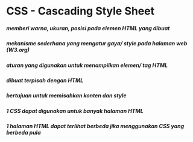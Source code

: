 # CSS - Cascading Style Sheet

##### memberi warna, ukuran, posisi pada elemen HTML yang dibuat
##### mekanisme sederhana yang mengatur gaya/ style pada halaman web (W3.org)
##### aturan yang digunakan untuk menampilkan elemen/ tag HTML
##### dibuat terpisah dengan HTML
##### bertujuan untuk memisahkan konten dan style
##### 1 CSS dapat digunakan untuk banyak halaman HTML
##### 1 halaman HTML dapat terlihat berbeda jika menggunakan CSS yang berbeda pula